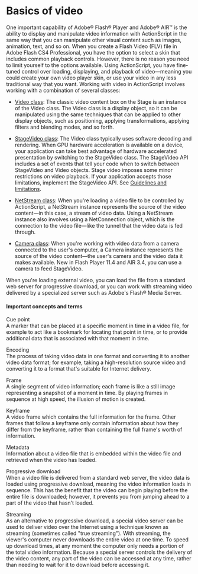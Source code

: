 # Basics of video

<div>

One important capability of Adobe® Flash® Player and Adobe® AIR™ is the ability
to display and manipulate video information with ActionScript in the same way
that you can manipulate other visual content such as images, animation, text,
and so on. When you create a Flash Video (FLV) file in Adobe Flash CS4
Professional, you have the option to select a skin that includes common playback
controls. However, there is no reason you need to limit yourself to the options
available. Using ActionScript, you have fine-tuned control over loading,
displaying, and playback of video—meaning you could create your own video player
skin, or use your video in any less traditional way that you want. Working with
video in ActionScript involves working with a combination of several classes:

- <a
  href="https://help.adobe.com/en_US/FlashPlatform/reference/actionscript/3/flash/media/Video.html"
  target="_self">Video class</a>: The classic video content box on the Stage is
  an instance of the Video class. The Video class is a display object, so it can
  be manipulated using the same techniques that can be applied to other display
  objects, such as positioning, applying transformations, applying filters and
  blending modes, and so forth.

- <a
  href="http://help.stage.adobe.com/en_US/FlashPlatform/reference/actionscript/3/flash/media/StageVideo.html"
  target="_self">StageVideo class</a>: The Video class typically uses software
  decoding and rendering. When GPU hardware acceleration is available on a
  device, your application can take best advantage of hardware accelerated
  presentation by switching to the StageVideo class. The StageVideo API includes
  a set of events that tell your code when to switch between StageVideo and
  Video objects. Stage video imposes some minor restrictions on video playback.
  If your application accepts those limitations, implement the StageVideo API.
  See
  [Guidelines and limitations](WSe9ecd9e6b89aefd2-70150d4b12ccd2cd415-7ffe.html).

- <a
  href="https://help.adobe.com/en_US/FlashPlatform/reference/actionscript/3/flash/net/NetStream.html"
  target="_self">NetStream class</a>: When you're loading a video file to be
  controlled by ActionScript, a NetStream instance represents the source of the
  video content—in this case, a stream of video data. Using a NetStream instance
  also involves using a NetConnection object, which is the connection to the
  video file—like the tunnel that the video data is fed through.

- <a
  href="https://help.adobe.com/en_US/FlashPlatform/reference/actionscript/3/flash/media/Camera.html"
  target="_self">Camera class</a>: When you're working with video data from a
  camera connected to the user's computer, a Camera instance represents the
  source of the video content—the user's camera and the video data it makes
  available. New in Flash Player 11.4 and AIR 3.4, you can use a camera to feed
  StageVideo.

When you're loading external video, you can load the file from a standard web
server for progressive download, or you can work with streaming video delivered
by a specialized server such as Adobe's Flash® Media Server.

<div>

#### Important concepts and terms

Cue point  
A marker that can be placed at a specific moment in time in a video file, for
example to act like a bookmark for locating that point in time, or to provide
additional data that is associated with that moment in time.

Encoding  
The process of taking video data in one format and converting it to another
video data format; for example, taking a high-resolution source video and
converting it to a format that's suitable for Internet delivery.

Frame  
A single segment of video information; each frame is like a still image
representing a snapshot of a moment in time. By playing frames in sequence at
high speed, the illusion of motion is created.

Keyframe  
A video frame which contains the full information for the frame. Other frames
that follow a keyframe only contain information about how they differ from the
keyframe, rather than containing the full frame's worth of information.

Metadata  
Information about a video file that is embedded within the video file and
retrieved when the video has loaded.

Progressive download  
When a video file is delivered from a standard web server, the video data is
loaded using progressive download, meaning the video information loads in
sequence. This has the benefit that the video can begin playing before the
entire file is downloaded; however, it prevents you from jumping ahead to a part
of the video that hasn't loaded.

Streaming  
As an alternative to progressive download, a special video server can be used to
deliver video over the Internet using a technique known as streaming (sometimes
called "true streaming"). With streaming, the viewer's computer never downloads
the entire video at one time. To speed up download times, at any moment the
computer only needs a portion of the total video information. Because a special
server controls the delivery of the video content, any part of the video can be
accessed at any time, rather than needing to wait for it to download before
accessing it.

</div>

</div>

<div>

<div>

</div>

</div>
